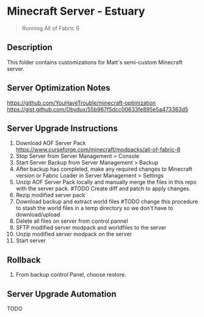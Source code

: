 # Minecraft Server - Estuary
> Running All of Fabric 6

## Description
This folder contains customizations for Matt's semi-custom Minecraft server.

## Server Optimization Notes
https://github.com/YouHaveTrouble/minecraft-optimization
https://gist.github.com/Obydux/55b967f5dcc00633fe895e5a473363d5

## Server Upgrade Instructions
1. Download AOF Server Pack https://www.curseforge.com/minecraft/modpacks/all-of-fabric-6
1. Stop Server from Server Management > Console
1. Start Server Backup from Server Management > Backup
1. After backup has completed, make any required changes to Minecraft version or Fabric Loader in Server Management > Settings
1. Unzip AOF Server Pack locally and manually merge the files in this repo with the server pack. #TODO Create diff and patch to apply changes.
1. Rezip modified server pack
1. Download backup and extract world files #TODO change this procedure to stash the world files in a temp directory so we don't have to download/upload
1. Delete all files on server from control pannel
1. SFTP modified server modpack and worldfiles to the server
1. Unzip modified server modpack on the server
1. Start server

## Rollback
1. From backup control Panel, choose restore. 

## Server Upgrade Automation
TODO